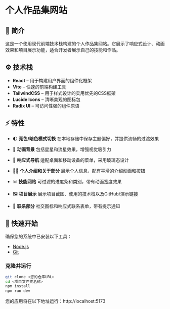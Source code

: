 # 个人作品集网站

## 🚀 简介

这是一个使用现代前端技术栈构建的个人作品集网站。它展示了响应式设计、动画效果和项目展示功能，适合开发者展示自己的技能和作品。

## ⚙️ 技术栈

* **React** – 用于构建用户界面的组件化框架
* **Vite** – 快速的前端构建工具
* **TailwindCSS** – 用于样式设计的实用优先的CSS框架
* **Lucide Icons** – 清晰美观的图标包
* **Radix UI** – 可访问性强的组件原语

## ⚡️ 特性

* 🌓 **亮色/暗色模式切换**
  在本地存储中保存主题偏好，并提供流畅的过渡效果

* 💫 **动画背景**
  包括星星和流星效果，增强视觉吸引力

* 📱 **响应式导航**
  适配桌面和移动设备的菜单，采用玻璃态设计

* 👨‍💻 **个人介绍和关于部分**
  展示个人信息，配有平滑的介绍动画和按钮

* 📊 **技能网格**
  可过滤的进度条和类别，带有动画宽度效果

* 🖼️ **项目展示**
  展示项目截图、使用的技术栈以及GitHub/演示链接

* 📩 **联系部分**
  社交图标和响应式联系表单，带有提示通知

## 🚀 快速开始

确保您的系统中已安装以下工具：

* [Node.js](https://nodejs.org/)
* [Git](https://git-scm.com/)

### 克隆并运行

```bash
git clone <您的仓库URL>
cd <项目文件夹名称>
npm install
npm run dev
```

您的应用将在以下地址运行：http://localhost:5173